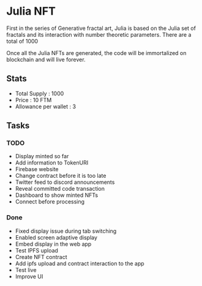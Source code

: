 # Julia NFT

First in the series of Generative fractal art, Julia is based on the Julia set of fractals and its interaction with number theoretic parameters. There are a total of 1000

Once all the Julia NFTs are generated, the code will be immortalized on blockchain and will live forever.

## Stats
- Total Supply : 1000
- Price : 10 FTM
- Allowance per wallet : 3

## Tasks

### TODO
- Display minted so far
- Add information to TokenURI
- Firebase website
- Change contract before it is too late
- Twitter feed to discord announcements
- Reveal committed code transaction
- Dashboard to show minted NFTs
- Connect before processing
  
### Done
- Fixed display issue during tab switching
- Enabled screen adaptive display
- Embed display in the web app
- Test IPFS upload
- Create NFT contract
- Add ipfs upload and contract interaction to the app
- Test live
- Improve UI


